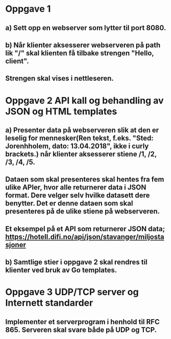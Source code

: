 # Oppgave 1
## a) Sett opp en webserver som lytter til port 8080.
## b) Når klienter aksesserer webserveren på path lik "/" skal klienten få tilbake strengen "Hello, client".
## Strengen skal vises i nettleseren.  

# Oppgave 2 API kall og behandling av JSON og HTML templates
## a) Presenter data på webserveren slik at den er leselig for mennesker(Ren tekst, f.eks. "Sted: Jorenhholem, dato: 13.04.2018", ikke i curly brackets.) når klienter aksesserer stiene /1, /2, /3, /4, /5.

## Dataen som skal presenteres skal hentes fra fem ulike APIer, hvor alle returnerer data i JSON format. Dere velger selv hvilke datasett dere benytter. Det er denne dataen som skal presenteres på de ulike stiene på webserveren.

## Et eksempel på et API som returnerer JSON data; https://hotell.difi.no/api/json/stavanger/miljostasjoner



## b) Samtlige stier i oppgave 2 skal rendres til klienter ved bruk av Go templates.



# Oppgave 3 UDP/TCP server og Internett standarder
## Implementer et serverprogram i henhold til RFC 865. Serveren skal svare både på UDP og TCP.
